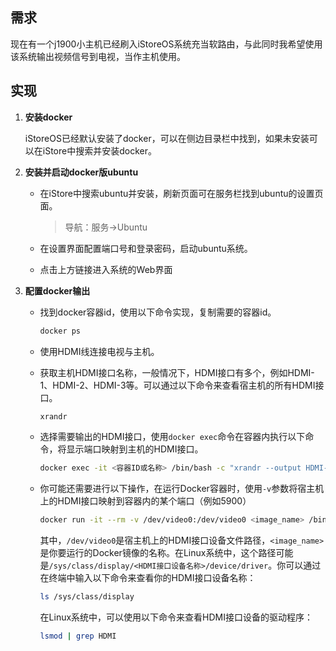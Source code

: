 ## 需求

现在有一个j1900小主机已经刷入iStoreOS系统充当软路由，与此同时我希望使用该系统输出视频信号到电视，当作主机使用。

## 实现

1. **安装docker**

   iStoreOS已经默认安装了docker，可以在侧边目录栏中找到，如果未安装可以在iStore中搜索并安装docker。

2. **安装并启动docker版ubuntu**

   * 在iStore中搜索ubuntu并安装，刷新页面可在服务栏找到ubuntu的设置页面。

     > 导航：服务->Ubuntu

   *  在设置界面配置端口号和登录密码，启动ubuntu系统。

   * 点击上方链接进入系统的Web界面

3. **配置docker输出**

   * 找到docker容器id，使用以下命令实现，复制需要的容器id。
   
     ```bash
     docker ps
     ```
   
   * 使用HDMI线连接电视与主机。
   
   * 获取主机HDMI接口名称，一般情况下，HDMI接口有多个，例如HDMI-1、HDMI-2、HDMI-3等。可以通过以下命令来查看宿主机的所有HDMI接口。
   
     ```bash
     xrandr
     ```
   
   * 选择需要输出的HDMI接口，使用`docker exec`命令在容器内执行以下命令，将显示端口映射到主机的HDMI接口。
   
     ```bash
     docker exec -it <容器ID或名称> /bin/bash -c "xrandr --output HDMI-1 --auto"
     ```
   
   * 你可能还需要进行以下操作，在运行Docker容器时，使用`-v`参数将宿主机上的HDMI接口映射到容器内的某个端口（例如5900）
   
     ```bash
     docker run -it --rm -v /dev/video0:/dev/video0 <image_name> /bin/bash 
     ```
   
     其中，`/dev/video0`是宿主机上的HDMI接口设备文件路径，`<image_name>`是你要运行的Docker镜像的名称。在Linux系统中，这个路径可能是`/sys/class/display/<HDMI接口设备名称>/device/driver`。你可以通过在终端中输入以下命令来查看你的HDMI接口设备名称：
   
     ```bash
     ls /sys/class/display
     ```
   
     在Linux系统中，可以使用以下命令来查看HDMI接口设备的驱动程序：
   
     ```bash
     lsmod | grep HDMI
     ```
   
